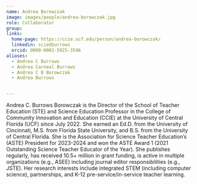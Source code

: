 ```yaml
---
name: Andrea Borowczak
image: images/people/andrea-borowczak.jpg
role: Collaborator
group: 
links:
  home-page: https://ccie.ucf.edu/person/andrea-borowczak/
  linkedin: sciedburrows
  orcid: 0000-0001-5925-3596
aliases:
  - Andrea C Burrows
  - Andrea Carneal Burrows
  - Andrea C B Borowczak
  - Andrea Burrows


---
```


Andrea C. Burrows Borowczak is the Director of the School of Teacher Education (STE) and Science Education Professor in the College of Community Innovation and Education (CCIE) at the University of Central Florida (UCF) since July 2022. She earned an Ed.D. from the University of Cincinnati, M.S. from Florida State University, and B.S. from the University of Central Florida. She is the Association for Science Teacher Education’s (ASTE) President for 2023-2024 and won the ASTE Award 1 (2021 Outstanding Science Teacher Educator of the Year). She publishes regularly, has received 10.5+ million in grant funding, is active in multiple organizations (e.g., ASEE) including journal editor responsibilities (e.g., JSTE). Her research interests include integrated STEM (including computer science), partnerships, and K-12 pre-service/in-service teacher learning. 
